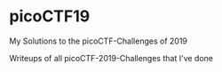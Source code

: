 # picoCTF19
My Solutions to the picoCTF-Challenges of 2019

Writeups of all picoCTF-2019-Challenges that I've done
